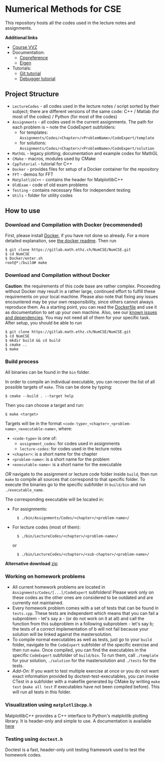 # Numerical Methods for CSE

This repository hosts all the codes used in the lecture notes and assignments.

**Additional links**

- [Course VVZ](https://www.vorlesungen.ethz.ch/Vorlesungsverzeichnis/sucheLehrangebot.view?lang=de&search=on&semkez=2022W&lerneinheitstitel=Numerical+Methods+for+C*&famname=Hiptmair)
- Documentation:
    - [Cppreference](https://en.cppreference.com/w/)
    - [Eigen](http://eigen.tuxfamily.org/dox/)
- Tutorials:
    - [Git tutorial](https://gitlab.math.ethz.ch/tille/gitlab-introduction/blob/master/git/README.md)
    - [Debugger tutorial](https://gitlab.math.ethz.ch/tille/debugging-cpp-code-with-lldb)

## Project Structure

- `LectureCodes` - all codes used in the lecture notes / script sorted by their subject; there are different versions of the same code: C++ / Matlab (for most of the codes) / Python (for most of the codes)
- `Assignments` - all codes used in the current assignments. The path for each problem is – note the CodeExpert subfolders:
    - for templates: `Assignments/Codes/<Chapter>/<ProblemName>/CodeExpert/template`
    - for solutions: `Assignments/Codes/<Chapter>/<ProblemName>/CodeExpert/solution`
- `MathGL` - legacy plotting; documentation and example codes for MathGL
- `CMake` - macros, modules used by CMake
- `CppTutorial` - tutorial for C++
- `Docker` - provides files for setup of a Docker container for the repository
- `FFT` - demos for FFT
- `MatplotlibC++` - contains the header for MatplotlibC++
- `OldExam` - code of old exam problems
- `Testing` - contains necessary files for independent testing
- `Utils` - folder for utility codes

## How to use

### Download and Compilation with Docker (recommended)

First, please install [Docker](https://www.docker.com/products/docker-desktop/), if you have not done so already. For a more detailed explanation, see [the docker readme](Docker/README.md). Then run

    $ git clone https://gitlab.math.ethz.ch/NumCSE/NumCSE.git
    $ cd NumCSE
    $ Docker/enter.sh
    root@*:/build# make

### Download and Compilation without Docker

**Caution**: the requirements of this code base are rather complex. Proceeding without Docker may result in a rather large, continued effort to fulfill these requirements on your local machine. Please also note that fixing any issues encountered may be your own responsibility, since others cannot always reproduce them. As a starting point, you can read the [Dockerfile](Docker/base/Dockerfile) and use it as documentation to set up your own machine. Also, see our [known issues and dependencies](Docker/no_docker_notes.md). You may not need all of them for your specific task. After setup, you should be able to run
    
    $ git clone https://gitlab.math.ethz.ch/NumCSE/NumCSE.git
    $ cd NumCSE
    $ mkdir build && cd build
    $ cmake ..
    $ make

### Build process

All binaries can be found in the `bin` folder.

In order to compile an individual executable, you can recover the list of all possible targets of `make`.
This can be done by typing:

    $ cmake --build . --target help

Then you can choose a target and run:

    $ make <target>

Targets will be in the format `<code-type>_<chapter>_<problem-name>_<executable-name>`, where:
- `<code-type>` is one of:
  - `assignment_codes`: for codes used in assignments
  - `lecture-codes`: for codes used in the lecture notes
- `<chapter>`: is a short name for the chapter
- `<problem-name>`: is a short name for the problem
- `<executable-name>`: is a short name for the executable

*OR* navigate to the assignment or lecture code folder inside `build`, then run 
`make` to compile all sources that correspond to that specific folder. To execute the binaries go to the specific subfolder in `build/bin` and run `./executable_name`. 

The corresponding executable will be located in:
- For assignments:

        $ ./bin/Assignments/Codes/<chapter>/<problem-name>/

- For lecture codes (most of them):

        $ ./bin/LectureCodes/<chapter>/<problem-name>/

    or

        $ ./bin/LectureCodes/<chapter>/<sub-chapter>/<problem-name>/

__Alternative download__ [zip](https://gitlab.math.ethz.ch/NumCSE/NumCSE/repository/archive.zip?ref=master)

### Working on homework problems
- All current homework problems are located in `Assignments/Codes/[...]/CodeExpert` subfolders! Please work only on these codes as the other ones are considered to be outdated and are currently not maintained.
- Every homework problem comes with a set of tests that can be found in `tests.cpp`. These tests are independent which means that you can fail a subproblem - let's say a - (or do not work on it at all) and call the function from this subproblem in a following subproblem - let's say b; the tests of a correct implementation of b will not fail because your solution will be linked against the mastersolution.
- To compile normal executables as well as tests, just go to your `build` folder, navigate to the `CodeExpert` subfolder of the specific exercise and then run `make`. Once compiled, you can find the executables in the specific `CodeExpert` subfolder of `build/bin`. To run them, call `./template` for your solution, `./solution` for the mastersolution and `./tests` for the tests.
- _Add-On:_ If you want to test multiple exercise at once or you do not want exact information provided by doctest-test-executables, you can invoke CTest in a subfolder with a makefile generated by CMake by writing `make test` (`make all test` if executables have not been compiled before). This will run all tests in this folder.

### Visualization using `matplotlibcpp.h`

MatplotlibC++ provides a C++ interface to Python's matplotlib
plotting library. It is header-only and simple to use.
A documentation is available [here](https://matplotlib-cpp.readthedocs.io/en/latest/)

### Testing using `doctest.h`

Doctest is a fast, header-only unit testing framework used to test the homework codes.